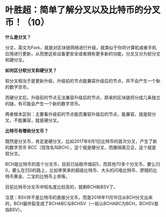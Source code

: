 # 叶胜超：简单了解分叉以及比特币的分叉币！（10）

**什么是分叉？**

分叉，英文为Fork，就是对区块链网络进行升级，就类似于你将计算机或者手机应用进行更新，从而使这些设备更安全或者拥有更多新的功能，分叉又分为软分叉和硬分叉。

**如何区分软分叉和硬分叉？**

软分叉相当于是更新升级，升级前的节点能兼容升级后的节点，并不会产生一个新的数字货币。

而硬分叉后，升级前的节点无法兼容升级后的节点，原来的区块链将分成几条独立的链，有可能会产生一个新的数字货币。

两者根本区别：主要看升级前的节点能否兼容升级后的节点，能兼容，就是软分叉，不能兼容，就是硬分叉。

**比特币有哪些分叉币？**

既然是分叉币，肯定是硬分叉，比如2017年8月1日比特币的首次分叉，产生了新的数字货币 BCC（现改名叫BCH），这个就是硬分叉，而像隔离见证，这个就是软分叉。

BCH是比特币的首个分叉币，目前已站稳市值前5，而其他70多个分叉币，要么归0，要么在归0的路上，比如李笑来的超级比特币、大头的闪电比特币、廖翔的比特币黄金、二宝的比特币上帝等。

目前比特币分叉币中知名度比较高的，就剩BCH和BSV了。

注意：BSV并不是比特币的直接分叉币，而是2018年11月16日从BCH分叉出来的，BCH最终裂变成了BCHABC与BCHSV（一般认BCHABC为BCH，BCHSV是指BSV）。
